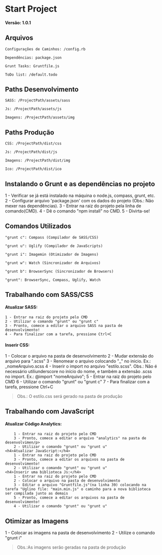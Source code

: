 <h1>Start Project</h1>
<h4>Versão: 1.0.1</h4>

<h2>Arquivos</h2>
<pre lang="shell"><code>Configurações de Caminhos: /config.rb</code></pre>
<pre lang="shell"><code>Dependências: package.json</code></pre>
<pre lang="shell"><code>Grunt Tasks: Gruntfile.js</code></pre>
<pre lang="shell"><code>ToDo list: /default.todo</code></pre>

<h2>Paths Desenvolvimento</h2>
<pre lang="shell"><code>SASS: /ProjectPath/assets/sass</code></pre>
<pre lang="shell"><code>Js: /ProjectPath/assets/js</code></pre>
<pre lang="shell"><code>Imagens: /ProjectPath/assets/img</code></pre>

<h2>Paths Produção</h2>
<pre lang="shell"><code>CSS: /ProjectPath/dist/css</code></pre>
<pre lang="shell"><code>Js: /ProjectPath/dist/js</code></pre>
<pre lang="shell"><code>Imagens: /ProjectPath/dist/img</code></pre>
<pre lang="shell"><code>Ico: /ProjectPath/dist/ico</code></pre>



<h2>Instalando o Grunt e as dependências no projeto</h2>
	1 - Verificar se já está instalado na máquina o node.js, compass, grunt, etc.
	2 - Configurar arquivo 'package.json' com os dados do projeto (Obs.: Não mexer nas dependências).
	3 - Entrar na raiz do projeto pela linha de comando(CMD).
	4 - Dê o comando "npm install" no CMD.
	5 - Divirta-se!


<h2>Comandos Utilizados</h2>
<pre lang="shell"><code>"grunt c": Compass (Compilador de SASS/CSS)</code></pre>
<pre lang="shell"><code>"grunt u": Uglify (Compilador de JavaScripts)</code></pre>
<pre lang="shell"><code>"grunt i": Imagemin (Otimizador de Imagens)</code></pre>
<pre lang="shell"><code>"grunt w": Watch (Sincronizador de Arquivos)</code></pre>
<pre lang="shell"><code>"grunt b": BrowserSync (Sincronizador de Browsers)</code></pre>
<pre lang="shell"><code>"grunt": BrowserSync, Compass, Uglify, Watch</code></pre>


<h2>Trabalhando com SASS/CSS</h2>
<h4>Atualizar SASS:</h4>

	1 - Entrar na raiz do projeto pelo CMD
	2 - Utilizar o comando "grunt" ou "grunt c"
	3 - Pronto, comece a editar o arquivo SASS na pasta de desenvolvimento!
	4 - Para finalizar com a tarefa, pressione Ctrl+C
	
<h4>Inserir CSS:</h4>
	1 - Colocar o arquivo na pasta de desenvolvimento
	2 - Mudar extensão do arquivo para ".scss"
	3 - Renomear o arquivo colocando "_" no inicio. Ex.: _nomeArquivo.scss
	4 - Inserir o import no arquivo "estilo.scss". Obs.: Não é necessário utiliunderscore no início do nome, e também a extensão .scss no import. Ex.: @import "nomeArquivo";
	5 - Entrar na raiz do projeto pelo CMD
	6 - Utilizar o comando "grunt" ou "grunt c"
	7 - Para finalizar com a tarefa, pressione Ctrl+C

<blockquote><p>Obs.: O estilo.css será gerado na pasta de produção</p></blockquote>


<h2>Trabalhando com JavaScript</h2>
<h4>Atualizar Código Analytics:</h4>

		1 - Entrar na raiz do projeto pelo CMD
		3 - Pronto, comece a editar o arquivo "analytics" na pasta de desenvolvimen/p>
		2 - Utilizar o comando "grunt" ou "grunt u"
	<h4>Atualizar JavaScript:</h4>
		1 - Entrar na raiz do projeto pelo CMD
		3 - Pronto, comece a editar os arquivos na pasta de desenvolvimento!
		2 - Utilizar o comando "grunt" ou "grunt u"
	<h4>Inserir uma biblioteca Js:</h4>
		1 - Entrar na raiz do projeto pelo CMD
		2 - Colocar o arquivo na pasta de desenvolvimento
		3 - Editar o arquivo "Gruntfile.js"(na linha 39) colocando na tarefa "Uglino file: "main.min.js" o caminho para a nova biblioteca ser compilada junto as demais
		5 - Pronto, comece a editar os arquivos na pasta de desenvolvimento!
		4 - Utilizar o comando "grunt" ou "grunt u"


<h2>Otimizar as Imagens</h2>
	1 - Colocar as imagens na pasta de desenvolvimento
	2 - Utilize o comando "grunt i"
	
<blockquote>Obs.:As imagens serão geradas na pasta de produção</blockquote>